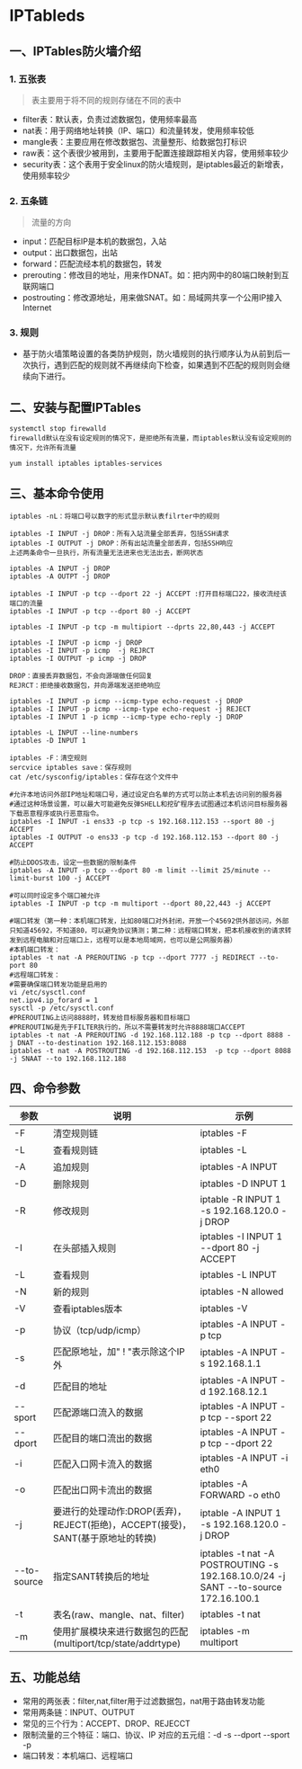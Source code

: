 # IPTableds

## 一、IPTables防火墙介绍

### 1. 五张表

> 表主要用于将不同的规则存储在不同的表中

- filter表：默认表，负责过滤数据包，使用频率最高
- nat表：用于网络地址转换（IP、端口）和流量转发，使用频率较低
- mangle表：主要应用在修改数据包、流量整形、给数据包打标识
- raw表：这个表很少被用到，主要用于配置连接跟踪相关内容，使用频率较少
- security表：这个表用于安全linux的防火墙规则，是iptables最近的新增表，使用频率较少

### 2. 五条链

> 流量的方向

- input：匹配目标IP是本机的数据包，入站
- output：出口数据包，出站
- forward：匹配流经本机的数据包，转发
- prerouting：修改目的地址，用来作DNAT。如：把内网中的80端口映射到互联网端口
- postrouting：修改源地址，用来做SNAT。如：局域网共享一个公用IP接入Internet

### 3. 规则

- 基于防火墙策略设置的各类防护规则，防火墙规则的执行顺序认为从前到后一次执行，遇到匹配的规则就不再继续向下检查，如果遇到不匹配的规则则会继续向下进行。

## 二、安装与配置IPTables

```
systemctl stop firewalld
firewalld默认在没有设定规则的情况下，是拒绝所有流量，而iptables默认没有设定规则的情况下，允许所有流量

yum install iptables iptables-services
```

## 三、基本命令使用

```
iptables -nL：将端口号以数字的形式显示默认表filrter中的规则

iptables -I INPUT -j DROP：所有入站流量全部丢弃，包括SSH请求
iptables -I OUTPUT -j DROP：所有出站流量全部丢弃，包括SSH响应
上述两条命令一旦执行，所有流量无法进来也无法出去，断网状态

iptables -A INPUT -j DROP
iptables -A OUTPT -j DROP

iptables -I INPUT -p tcp --dport 22 -j ACCEPT :打开目标端口22，接收流经该端口的流量
iptables -I INPUT -p tcp --dport 80 -j ACCEPT

iptables -I INPUT -p tcp -m multipiort --dprts 22,80,443 -j ACCEPT

iptables -I INPUT -p icmp -j DROP
iptables -I INPUT -p icmp  -j REJRCT
iptables -I OUTPUT -p icmp -j DROP

DROP：直接丢弃数据包，不会向源端做任何回复
REJRCT：拒绝接收数据包，并向源端发送拒绝响应

iptables -I INPUT -p icmp --icmp-type echo-request -j DROP
iptables -I INPUT -p icmp --icmp-type echo-request -j REJECT
iptables -I INPUT 1 -p icmp --icmp-type echo-reply -j DROP

iptables -L INPUT --line-numbers
iptables -D INPUT 1

iptables -F：清空规则
sercvice iptables save：保存规则
cat /etc/sysconfig/iptables：保存在这个文件中

#允许本地访问外部IP地址和端口号，通过设定白名单的方式可以防止本机去访问别的服务器
#通过这种场景设置，可以最大可能避免反弹SHELL和挖矿程序去试图通过本机访问目标服务器下载恶意程序或执行恶意指令。
iptables -I INPUT -i ens33 -p tcp -s 192.168.112.153 --sport 80 -j ACCEPT
iptables -I OUTPUT -o ens33 -p tcp -d 192.168.112.153 --dport 80 -j ACCEPT

#防止DDOS攻击，设定一些数据的限制条件
iptables -A INPUT -p tcp --dport 80 -m limit --limit 25/minute --limit-burst 100 -j ACCEPT

#可以同时设定多个端口被允许
iptables -I INPUT -p tcp -m multiport --dport 80,22,443 -j ACCEPT

#端口转发（第一种：本机端口转发，比如80端口对外封闭，开放一个45692供外部访问，外部只知道45692，不知道80，可以避免协议猜测；第二种：远程端口转发，把本机接收到的请求转发到远程电脑和对应端口上，远程可以是本地局域网，也可以是公网服务器）
#本机端口转发：
iptables -t nat -A PREROUTING -p tcp --dport 7777 -j REDIRECT --to-port 80
#远程端口转发：
#需要确保端口转发功能是启用的
vi /etc/sysctl.conf
net.ipv4.ip_forard = 1
sysctl -p /etc/sysctl.conf
#PREROUTING上访问8888时，转发给目标服务器和目标端口
#PREROUTING是先于FILTER执行的，所以不需要转发时允许8888端口ACCEPT
iptables -t nat -A PREROUTING -d 192.168.112.188 -p tcp --dport 8888 -j DNAT --to-destination 192.168.112.153:8088
iptables -t nat -A POSTROUTING -d 192.168.112.153  -p tcp --dport 8088 -j SNAAT --to 192.168.112.188
```

## 四、命令参数

| 参数        | 说明                                                         | 示例                                                         |
| ----------- | ------------------------------------------------------------ | ------------------------------------------------------------ |
| -F          | 清空规则链                                                   | iptables -F                                                  |
| -L          | 查看规则链                                                   | iptables -L                                                  |
| -A          | 追加规则                                                     | iptables -A INPUT                                            |
| -D          | 删除规则                                                     | iptables -D INPUT 1                                          |
| -R          | 修改规则                                                     | iptable -R INPUT 1 -s 192.168.120.0 -j DROP                  |
| -I          | 在头部插入规则                                               | iptables -I INPUT 1 --dport 80 -j ACCEPT                     |
| -L          | 查看规则                                                     | iptables -L INPUT                                            |
| -N          | 新的规则                                                     | iptables -N allowed                                          |
| -V          | 查看iptables版本                                             | iptables -V                                                  |
| -p          | 协议（tcp/udp/icmp）                                         | iptables -A INPUT -p tcp                                     |
| -s          | 匹配原地址，加" ! "表示除这个IP外                            | iptables -A INPUT -s 192.168.1.1                             |
| -d          | 匹配目的地址                                                 | iptables -A INPUT -d 192.168.12.1                            |
| --sport     | 匹配源端口流入的数据                                         | iptables -A INPUT -p tcp --sport 22                          |
| --dport     | 匹配目的端口流出的数据                                       | iptables -A INPUT -p tcp --dport 22                          |
| -i          | 匹配入口网卡流入的数据                                       | iptables -A INPUT -i eth0                                    |
| -o          | 匹配出口网卡流出的数据                                       | iptables -A FORWARD -o eth0                                  |
| -j          | 要进行的处理动作:DROP(丢弃)，REJECT(拒绝)，ACCEPT(接受)，SANT(基于原地址的转换) | iptable -A INPUT 1 -s 192.168.120.0 -j DROP                  |
| --to-source | 指定SANT转换后的地址                                         | iptables -t nat -A POSTROUTING -s 192.168.10.0/24 -j SANT --to-source 172.16.100.1 |
| -t          | 表名(raw、mangle、nat、filter)                               | iptables -t nat                                              |
| -m          | 使用扩展模块来进行数据包的匹配(multiport/tcp/state/addrtype) | iptables -m multiport                                        |

## 五、功能总结

- 常用的两张表：filter,nat,filter用于过滤数据包，nat用于路由转发功能
- 常用两条链：INPUT、OUTPUT
- 常见的三个行为：ACCEPT、DROP、REJECCT
- 限制流量的三个特征：端口、协议、IP 对应的五元组：-d   -s   --dport   --sport   -p
- 端口转发：本机端口、远程端口
